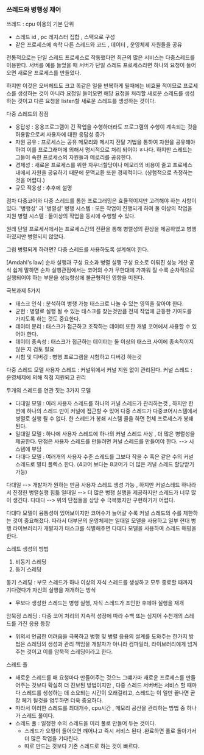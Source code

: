 
### 쓰레드와 병행성 제어

쓰레드 : cpu 이용의 기본 단위 
- 스레드 id , pc  레지스터 집합 , 스택으로 구성 
- 같은 프로세스에 속학 다른 스레드와 코드 , 데이터 , 운영체제 자원들을 공유 

전통적으로는 단일 스레드 프로세스로 작동했다면 최근의 많은 서비스는 다중스레드를 이용한다. 
서버를 예를 들었을 때 서버가 단일 스레드 프로세스라면 하나의 요청이 들어오면 새로운 프로세스를 만들었다. 

하지만 이것은 오버헤드도 크고 똑같은 일을 반복하게 될때에는 비효율 적이므로 프로세스를 생성하는 것이 아니라 요청일 들어오면 해당 요청을 처리할 새로운 스레드를 생성하는 것이고 다른 요청을  listen할 새로운 스레드를 생성하는 것이다. 

다중 스레드의 장점 
- 응답성 : 응용프로그램이 긴 작업을 수행하더라도 프로그램의 수행이 계속되는 것을 허용함으로써 사용자에 대한 응답성 증가 
- 자원 공유 : 프로세스는 공유 메모리와 메시지 전달 기법을 통하여 자원을 공유해야 하여 이를 프로그래머에 의해서 명시적으로 처리 되어야 ㅎ나다. 하지만 스레드는 그들이 속한 프로세스의 자원들과 메로리를 공유한다. 
- 경제성 : 새로운 프로세스를 위한 자우너할당이나 메모리의 비용이 줄고 프로세스 내에서 자원을 공유하기 때문에 문맥교환 또한 경제적이다. (셩험적으로 측정하는 것을 어렵다.)
- 규모 적응성 : 추후에 설명

점차 다중코어와 다중 스레드를 통한 프로그래밍은 효율적이지만 고려해야 하는 사항이  있다. 
'병행성' 과 '병렬성'
병행 시스템 : 모든 작업이 진행되게 하여 둘 이상의 작업을 지원
병렬 시스템 : 둘이상의 작업을 동시에 수행할 수 있다. 

원래 단일 프로세서에서는 프로세스간의 전환을 통해 병렬성의 환상을 제공하였고 병행하였지만 병렬되지 않았다. 

그럼 병렬되게 하려면? 다중 스레드를 사용하도록 설계해야 한다. 

[Amdahl's law]
순차 실행과 구성 요소과 병렬 실행 구성 요소로 이뤄진 성능 계산 공식 
쉽게 말하면 순차 실행관점에서는 코어의 수가 무한대에 가까워 질 수록 순차적으로 실행되어야 하는 부분을 성능향상에 불균형적인 영향을 미친다. 

극복과제 5가지
- 태스크 인식 : 분석하여 병행 가능 태스크로 나눌 수 있는 영역을 찾아야 한다. 
- 균현 : 병렬로 실행 될 수 있는 태스크를 찾는것만큼 전체 작업에 균등한 기여도를 가지도록 하는 것도 중요한다. 
- 데이터 분리 : 태스크가 접근하고 조작하는 데이터 또한 개별 코어에서 사용할 수 있어야 한다. 
- 데이터 종속성 : 태스크가 접근하는 데이터는 둘 이상의 태스크 사이에 종속적이지 않은 지 검토 필요 
- 시험 및 디버깅 : 병행 프로그램을 시험하고 디버깅 하는것 

다중 스레드 모델 
사용자 스레드 : 커널위에서 커널 지원 없이 관리된다. 
커널 스레드 : 운영체제에 의해 직접 지원되고 관리

두개의 스레드를 연관 짓는 3가지 모델 
- 다대일 모델 : 여러 사용자 스레드를 하나의 커널 스레드가 관리하는것 , 하지만 한번에 하나의 스레드 만이 커널에 접근할 수 있어 다중 스레드가 다중코어시스템에서 병렬로 실행 될 수 없다.  한 스레드가 봉쇄 시스템 콜을 하면 전체 프로세스가 봉쇄된다. 
- 일대일 모델 : 하나에 사용자 스레드에 하나의 커널 스레드 사상 , 더 많은 병렬성을 제공한다. 단점은 사용자 스레드를 만들려면 커널 스레드를 만들어야 한다. --> 시스템에 부담
- 다대다 모델 : 여러개의 사용자 수준 스레드를 그보다 작을 수 혹은 같은 수의 커널 스레드로 멀티 플렉스 한다. (4코어 보다는 8코어가 더 많은 커널 스레드 할당받기 가능)

다대일 --> 개발자가 원하는 만큼 사용자 스레드 생성 가능 , 하지만 커널스레드 하나라서 진정한 병렬실행 힘듦
일대일 --> 더 많은 병행 실행을 제공하지만 스레드가 너무 많이 생긴다. 
다대다 --> 위의 단점들을 상당 수 극복했지만 구현하기가 어렵다. 

다대다 모델이 융통성이 있어보이지만 코어수가 늘어갈 수록 커널 스레드의 수를 제한하는 것이 중요해졌다. 
따라서 대부분의 운영체제는 일대일 모델을 사용하고 일부 현대 병행 라이브러리가 개발자가 태스크를 식별해주면 다대다 모델을 사용하여 스레드 매핑을 한다. 

스레드 생성의 방법 
1. 비동기 스레딩 
2. 동기 스레딩 

동기 스레딩 : 부모 스레드가 하나 이상의 자식 스레드를 생성하고 모두 종료할 때까지 기다렸다가 자신의 실행을 재개하는 방식 
- 무보다 생성한 스레드는 병행 실행, 자식 스레드가 조인한 후에야 실행을 재개 


암묵정 스레딩 : 다중 코어 처리의 지속적 성장에 따라 수백 또는 심지어 수천개의 스레드를 가진 응용 등장
- 위의서 언급한 어려움을 극복하고 병행 및 병렬 응용의 설계를 도와주는 한가지 방법은 스레딩의 생성과 관리 책임을 개발자가 아니라 컴파일러, 라이브러리에게 넘겨주는 것이고 이를 암묵적 스레딩이라고 한다. 

스레드 풀 
- 새로운 스레드를 매 요청마다 만들어주는 것으느 그떄가마 새로운 프로세스를 만들어주는 것보다 확실히 더 진보된 방법이지만 , 다중 스레드 서버버는 서비스 할 때마다 스레드를 생성하는 데 소요되는 시간이 오래걸리고, 스레드는 이 일만 끝나면 곧장 페기 될것을 염두하면 더욱 중요하다. 
- 따라서 이러한 스레드를 최대개수, cpu시간 , 메모리 공산을 관리하는 방법 중 하나가 스레드 풀이다. 
- 스레드 풀 : 일정한 수의 스레드을 미리 풀로 만들어 두는 것이다. 
    - 스레드가 요펑이 들어오면 꺠어나고 즉시 서비스 된다 .완료하면 풀로 돌아가서 더 많은 작업을 기다린다. 
    - 따로 만드는 것보다 기존 스레드로 하는 것이 빠르다. 
